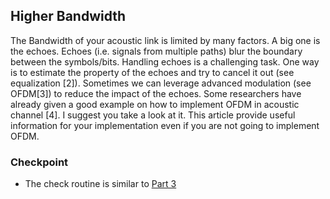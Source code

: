 ## Higher Bandwidth

The Bandwidth of your acoustic link is limited by many factors. A big one is the echoes. Echoes (i.e. signals from multiple paths) blur the boundary between the symbols/bits. Handling echoes is a challenging task. One way is to estimate the property of the echoes and try to cancel it out (see equalization [2]). Sometimes we can leverage advanced modulation (see OFDM[3]) to reduce the impact of the echoes. Some researchers have already given a good example on how to implement OFDM in acoustic channel [4]. I suggest you take a look at it. This article provide useful information for your implementation even if you are not going to implement OFDM.

### Checkpoint
- The check routine is similar to [Part 3](/project_1/part_3.md)
